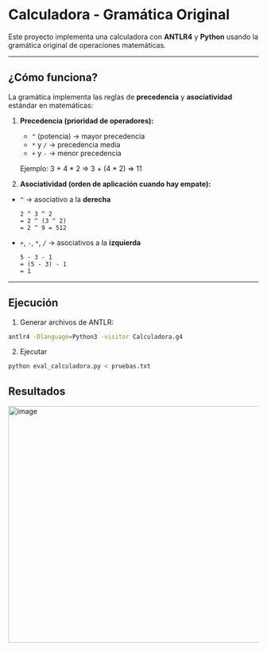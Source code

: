 # Calculadora - Gramática Original

Este proyecto implementa una calculadora con **ANTLR4** y **Python** usando la gramática original de operaciones matemáticas.

---

## ¿Cómo funciona?

La gramática implementa las reglas de **precedencia** y **asociatividad** estándar en matemáticas:

1. **Precedencia (prioridad de operadores):**
   - `^` (potencia) → mayor precedencia
   - `*` y `/` → precedencia media
   - `+` y `-` → menor precedencia

   Ejemplo:
3 + 4 * 2
=> 3 + (4 * 2)
=> 11

2. **Asociatividad (orden de aplicación cuando hay empate):**
- `^` → asociativo a la **derecha**  
  ```
  2 ^ 3 ^ 2
  = 2 ^ (3 ^ 2)
  = 2 ^ 9 = 512
  ```
- `+`, `-`, `*`, `/` → asociativos a la **izquierda**  
  ```
  5 - 3 - 1
  = (5 - 3) - 1
  = 1
  ```

---

## Ejecución

1. Generar archivos de ANTLR:
```bash
antlr4 -Dlanguage=Python3 -visitor Calculadora.g4
```
2. Ejecutar
```bash
python eval_calculadora.py < pruebas.txt
```
## Resultados 
<img width="610" height="476" alt="image" src="https://github.com/user-attachments/assets/6bdc8072-7e7e-4495-be56-c6093c836b06" />




